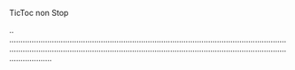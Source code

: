 TicToc non Stop

..
...........................................................................................................................................................................................................................................................................